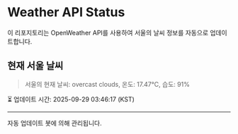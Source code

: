 
# Weather API Status

이 리포지토리는 OpenWeather API를 사용하여 서울의 날씨 정보를 자동으로 업데이트합니다.

## 현재 서울 날씨
> 서울의 현재 날씨: overcast clouds, 온도: 17.47°C, 습도: 91%

⏳ 업데이트 시간: 2025-09-29 03:46:17 (KST)

---
자동 업데이트 봇에 의해 관리됩니다.
